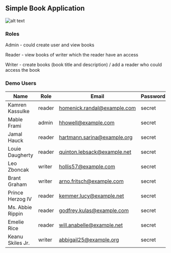 ## Simple Book Application

![alt text](https://cdn6.aptoide.com/imgs/4/2/2/422a398f51de0a44541855658a3762d2_icon.png?w=256)

### Roles

Admin - could create user and view books

Reader - view books of writer which the reader have an access

Writer - create books (book title and description) / add a reader who could access the book

### Demo Users

| Name | Role | Email | Password |
| --- | --- | --- | --- |
| Kamren Kassulke | reader | homenick.randal@example.com | secret |
| Mable Frami | admin | hhowell@example.com | secret |
| Jamal Hauck | reader | hartmann.sarina@example.org | secret |
| Louie Daugherty | reader | quinton.lebsack@example.net | secret |
| Leo Zboncak | writer | hollis57@example.com | secret |
| Brant Graham | writer | arno.fritsch@example.com | secret |
| Prince Herzog IV | reader | kemmer.lucy@example.net | secret |
| Ms. Abbie Rippin | reader | godfrey.kulas@example.com | secret |
| Emelie Rice | reader | will.anabelle@example.net | secret |
| Keanu Skiles Jr. | writer | abbigail25@example.org | secret |
